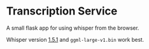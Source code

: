 # Transcription Service

A small flask app for using whisper from the browser.

Whisper version [1.5.1](https://github.com/ggerganov/whisper.cpp/archive/refs/tags/v1.5.1.zip) and `ggml-large-v1.bin` work best.
